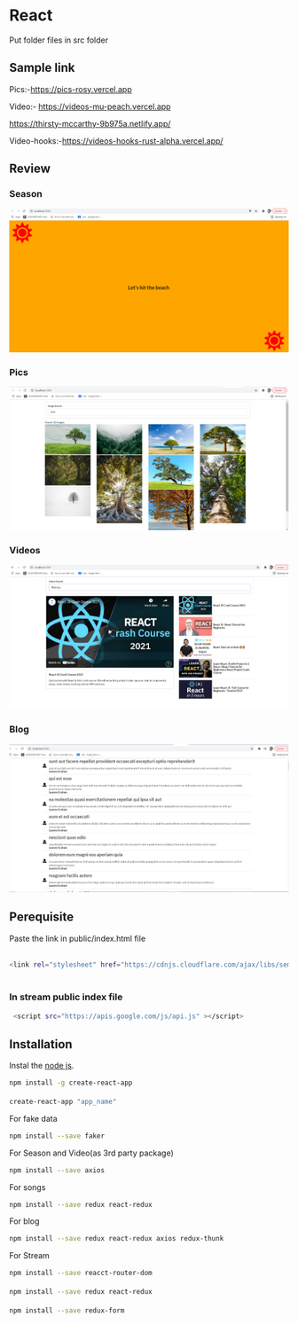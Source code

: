 # React

Put folder files in src folder

## Sample link

Pics:-https://pics-rosy.vercel.app

Video:- https://videos-mu-peach.vercel.app

https://thirsty-mccarthy-9b975a.netlify.app/

Video-hooks:-https://videos-hooks-rust-alpha.vercel.app/


## Review

### Season
![Season](https://github.com/vijaylaxmi26/React/blob/master/image/seasons.png)

### Pics
![Picture](https://github.com/vijaylaxmi26/React/blob/master/image/pics.png)

### Videos
![Videos](https://github.com/vijaylaxmi26/React/blob/master/image/videos.png)

### Blog
![Blog](https://github.com/vijaylaxmi26/React/blob/master/image/blog.png)

## Perequisite

Paste the link in public/index.html file

```bash 
 
<link rel="stylesheet" href="https://cdnjs.cloudflare.com/ajax/libs/semantic-ui/2.4.1/semantic.min.css" integrity="sha512-8bHTC73gkZ7rZ7vpqUQThUDhqcNFyYi2xgDgPDHc+GXVGHXq+xPjynxIopALmOPqzo9JZj0k6OqqewdGO3EsrQ==" crossorigin="anonymous" referrerpolicy="no-referrer" />
 
```

### In stream public index file
```bash
 <script src="https://apis.google.com/js/api.js" ></script>

```

## Installation

Instal the [node js](https://nodejs.org/en/).

```bash
npm install -g create-react-app

create-react-app "app_name"

```

For fake data

```bash
npm install --save faker
```

For Season and Video(as 3rd party package)

```bash
npm install --save axios
```

For songs

```bash
npm install --save redux react-redux
```

For blog
```bash
npm install --save redux react-redux axios redux-thunk
```

For Stream
```bash
npm install --save reacct-router-dom

npm install --save redux react-redux

npm install --save redux-form
```

